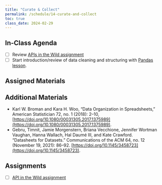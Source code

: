 ```yaml
---
title: "Curate & Collect"
permalink: /schedule/14-curate-and-collect
toc: true
class_date: 2024-02-29
---
```


## In-Class Agenda

- [ ] Review [APIs in the Wild assignment]({{site.baseurl}}/materials/creating-curating-humanities-data/06-getting-data-apis#apis-in-the-wild-assignment)
- [ ] Start introduction/review of data cleaning and structuring with [Pandas lesson]({{site.baseurl}}/materials/creating-curating-humanities-data/07-intro-notebooks).

## Assigned Materials

## Additional Materials

- Karl W. Broman and Kara H. Woo, “Data Organization in Spreadsheets,” American Statistician 72, no. 1 (2018): 2–10, [https://doi.org/10.1080/00031305.2017.1375989](https://doi.org/10.1080/00031305.2017.1375989).
- Gebru, Timnit, Jamie Morgenstern, Briana Vecchione, Jennifer Wortman Vaughan, Hanna Wallach, Hal Daumé III, and Kate Crawford. “Datasheets for Datasets.” Communications of the ACM 64, no. 12 (November 19, 2021): 86–92. [https://doi.org/10.1145/3458723](https://doi.org/10.1145/3458723). 

## Assignments

- [ ] [API in the Wild assignment]({{site.baseurl}}/materials/creating-curating-humanities-data/06-getting-data-apis#apis-in-the-wild-assignment) 


